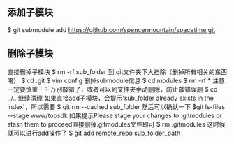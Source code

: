 
## 添加子模块
$ git submodule add https://github.com/spencermountain/spacetime.git

## 删除子模块
直接删掉子模块
$ rm -rf sub_folder
到.git文件夹下大扫除（删掉所有相关的东西咯）
$ cd .git
$ vim config 删掉submodule信息
$ cd modules
$ rm -rf * 注意一定要慎重！千万别敲错了，或者可以到文件夹手动删除，防止敲错误删
$ cd ../..
继续清理
如果直接add子模块，会提示'sub_folder already exists in the index'，所以需要
$ git rm --cached sub_folder
然后可以确认一下
$git ls-files --stage www/topsdk
如果提示Please stage your changes to .gitmodules or stash them to proceed直接删掉.gitmodules文件即可
$ rm .gitmodules
这时候就可以进行add操作了
$ git add remote_repo sub_folder_path
